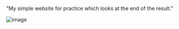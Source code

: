 "My simple website for practice which looks at the end of the result."

![image](https://github.com/user-attachments/assets/1327c24d-f0d6-46c1-aae6-84267b6b363a)

